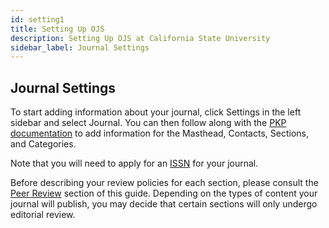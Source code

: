 ```yaml
---
id: setting1
title: Setting Up OJS
description: Setting Up OJS at California State University
sidebar_label: Journal Settings
---
```

## Journal Settings

To start adding information about your journal, click Settings in the left sidebar and select Journal. You can then follow along with the [PKP documentation](https://docs.pkp.sfu.ca/learning-ojs/en/journal-setup) to add information for the Masthead, Contacts, Sections, and Categories.

Note that you will need to apply for an [ISSN](identfiers.md) for your journal.

Before describing your review policies for each section, please consult the [Peer Review](establish2.md) section of this guide. Depending on the types of content your journal will publish, you may decide that certain sections will only undergo editorial review.
